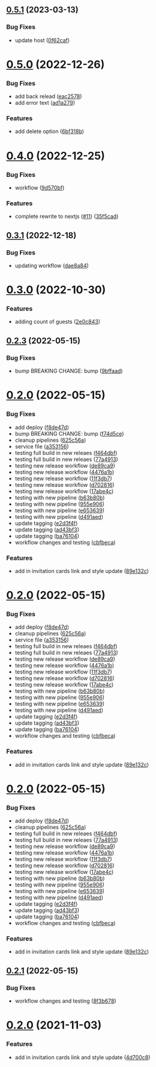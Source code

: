 ## [0.5.1](https://github.com/LucasCarioca/wedding-registration-admin/compare/v0.5.0...v0.5.1) (2023-03-13)


### Bug Fixes

* update host ([0f62caf](https://github.com/LucasCarioca/wedding-registration-admin/commit/0f62cafbaa4fecd9857ba7935e433f26a92c027c))

# [0.5.0](https://github.com/LucasCarioca/wedding-registration-admin/compare/v0.4.0...v0.5.0) (2022-12-26)


### Bug Fixes

* add back relead ([eac2578](https://github.com/LucasCarioca/wedding-registration-admin/commit/eac2578ece3ad0c9e22ec2eae604b619b06e41d2))
* add error text ([ad1a279](https://github.com/LucasCarioca/wedding-registration-admin/commit/ad1a27950ce73a63a6ce9d69bdd5f82048a78484))


### Features

* add delete option ([6bf318b](https://github.com/LucasCarioca/wedding-registration-admin/commit/6bf318b028c6d98a2dd177ef51d7c3b3d9705d10))

# [0.4.0](https://github.com/LucasCarioca/wedding-registration-admin/compare/v0.3.1...v0.4.0) (2022-12-25)


### Bug Fixes

* workflow ([9d570bf](https://github.com/LucasCarioca/wedding-registration-admin/commit/9d570bf7f5f45644ae1f462707c9c2e1ce7dedc2))


### Features

* complete rewrite to nextjs ([#11](https://github.com/LucasCarioca/wedding-registration-admin/issues/11)) ([35f5cad](https://github.com/LucasCarioca/wedding-registration-admin/commit/35f5cad429279414cfb12c5e1509de01f2503b67))

## [0.3.1](https://github.com/LucasCarioca/wedding-registration-admin/compare/v0.3.0...v0.3.1) (2022-12-18)


### Bug Fixes

* updating workflow ([dae8a84](https://github.com/LucasCarioca/wedding-registration-admin/commit/dae8a842e9e334cc707200d024167086e6a8bf5f))

# [0.3.0](https://github.com/LucasCarioca/wedding-registration-admin/compare/v0.2.3...v0.3.0) (2022-10-30)


### Features

* adding count of guests ([2e0c843](https://github.com/LucasCarioca/wedding-registration-admin/commit/2e0c843b497c0c27c4f4751387174996d17f085a))

## [0.2.3](https://github.com/LucasCarioca/wedding-registration-admin/compare/v0.2.2...v0.2.3) (2022-05-15)


### Bug Fixes

* bump BREAKING CHANGE: bump ([9bffaad](https://github.com/LucasCarioca/wedding-registration-admin/commit/9bffaadab566426457eaf4a01baac7595d17e0c4))

# [0.2.0](https://github.com/LucasCarioca/wedding-registration-admin/compare/v0.1.5...v0.2.0) (2022-05-15)


### Bug Fixes

* add deploy ([f8de47d](https://github.com/LucasCarioca/wedding-registration-admin/commit/f8de47d3eb4dd83509d3d537348b611bcc2e7a3b))
* bump BREAKING CHANGE: bump ([f74d5ce](https://github.com/LucasCarioca/wedding-registration-admin/commit/f74d5ce190817de7180b1830cbccd29756da91b9))
* cleanup pipelines ([625c56a](https://github.com/LucasCarioca/wedding-registration-admin/commit/625c56ab08c762cb1d35f20434c0db0ce22ca495))
* service file ([a353156](https://github.com/LucasCarioca/wedding-registration-admin/commit/a35315624c1971f39d0c3ccb571f047c8eeefe64))
* testing full build in new releaes ([f464dbf](https://github.com/LucasCarioca/wedding-registration-admin/commit/f464dbfa2e2487132696a5f5c92235eb8c430af3))
* testing full build in new releaes ([77a4913](https://github.com/LucasCarioca/wedding-registration-admin/commit/77a491335d15993e07aa82ecca52e140d8fcced4))
* testing new release workflow ([de89ca9](https://github.com/LucasCarioca/wedding-registration-admin/commit/de89ca95ddbfb6e5bb8fc8a6ab8e9bc381613c7d))
* testing new release workflow ([4476a1b](https://github.com/LucasCarioca/wedding-registration-admin/commit/4476a1b6e63b4d0cae0e978f536bc0032c1f0502))
* testing new release workflow ([11f3db7](https://github.com/LucasCarioca/wedding-registration-admin/commit/11f3db7af08b19bd552f21e0ab34803307014420))
* testing new release workflow ([d702816](https://github.com/LucasCarioca/wedding-registration-admin/commit/d70281616830ffba09cba1eec3c542264e7556c4))
* testing new release workflow ([17abe4c](https://github.com/LucasCarioca/wedding-registration-admin/commit/17abe4cfe2b618664ebc970a9891d68b9f98a43b))
* testing with new pipeline ([b63b80b](https://github.com/LucasCarioca/wedding-registration-admin/commit/b63b80be0baed99967eb258854bc7badf8ecaad4))
* testing with new pipeline ([955e906](https://github.com/LucasCarioca/wedding-registration-admin/commit/955e9063e0de00342c210bae5c8c42f3d6374d41))
* testing with new pipeline ([e653639](https://github.com/LucasCarioca/wedding-registration-admin/commit/e653639e1605b148f60a28c155f1934057c564c4))
* testing with new pipeline ([d491aed](https://github.com/LucasCarioca/wedding-registration-admin/commit/d491aedeb7d7ef56746e36d186e88759a6a13ece))
* update tagging ([e2d3f4f](https://github.com/LucasCarioca/wedding-registration-admin/commit/e2d3f4f17dbbe590cf9e2b6ca3b71eae7dd4c168))
* update tagging ([ad43bf3](https://github.com/LucasCarioca/wedding-registration-admin/commit/ad43bf36f2826da7351847ea61f4f531666a8390))
* update tagging ([ba76104](https://github.com/LucasCarioca/wedding-registration-admin/commit/ba76104d3b9fd11a29a9e28270870d5bafec5b56))
* workflow changes and testing ([cbfbeca](https://github.com/LucasCarioca/wedding-registration-admin/commit/cbfbecab389fc88fbc61c312a52c422384cb86c7))


### Features

* add in invitation cards link and style update ([89e132c](https://github.com/LucasCarioca/wedding-registration-admin/commit/89e132c011dfff2a7369c1ea277f089d59e79eeb))

# [0.2.0](https://github.com/LucasCarioca/wedding-registration-admin/compare/v0.1.5...v0.2.0) (2022-05-15)


### Bug Fixes

* add deploy ([f8de47d](https://github.com/LucasCarioca/wedding-registration-admin/commit/f8de47d3eb4dd83509d3d537348b611bcc2e7a3b))
* cleanup pipelines ([625c56a](https://github.com/LucasCarioca/wedding-registration-admin/commit/625c56ab08c762cb1d35f20434c0db0ce22ca495))
* service file ([a353156](https://github.com/LucasCarioca/wedding-registration-admin/commit/a35315624c1971f39d0c3ccb571f047c8eeefe64))
* testing full build in new releaes ([f464dbf](https://github.com/LucasCarioca/wedding-registration-admin/commit/f464dbfa2e2487132696a5f5c92235eb8c430af3))
* testing full build in new releaes ([77a4913](https://github.com/LucasCarioca/wedding-registration-admin/commit/77a491335d15993e07aa82ecca52e140d8fcced4))
* testing new release workflow ([de89ca9](https://github.com/LucasCarioca/wedding-registration-admin/commit/de89ca95ddbfb6e5bb8fc8a6ab8e9bc381613c7d))
* testing new release workflow ([4476a1b](https://github.com/LucasCarioca/wedding-registration-admin/commit/4476a1b6e63b4d0cae0e978f536bc0032c1f0502))
* testing new release workflow ([11f3db7](https://github.com/LucasCarioca/wedding-registration-admin/commit/11f3db7af08b19bd552f21e0ab34803307014420))
* testing new release workflow ([d702816](https://github.com/LucasCarioca/wedding-registration-admin/commit/d70281616830ffba09cba1eec3c542264e7556c4))
* testing new release workflow ([17abe4c](https://github.com/LucasCarioca/wedding-registration-admin/commit/17abe4cfe2b618664ebc970a9891d68b9f98a43b))
* testing with new pipeline ([b63b80b](https://github.com/LucasCarioca/wedding-registration-admin/commit/b63b80be0baed99967eb258854bc7badf8ecaad4))
* testing with new pipeline ([955e906](https://github.com/LucasCarioca/wedding-registration-admin/commit/955e9063e0de00342c210bae5c8c42f3d6374d41))
* testing with new pipeline ([e653639](https://github.com/LucasCarioca/wedding-registration-admin/commit/e653639e1605b148f60a28c155f1934057c564c4))
* testing with new pipeline ([d491aed](https://github.com/LucasCarioca/wedding-registration-admin/commit/d491aedeb7d7ef56746e36d186e88759a6a13ece))
* update tagging ([e2d3f4f](https://github.com/LucasCarioca/wedding-registration-admin/commit/e2d3f4f17dbbe590cf9e2b6ca3b71eae7dd4c168))
* update tagging ([ad43bf3](https://github.com/LucasCarioca/wedding-registration-admin/commit/ad43bf36f2826da7351847ea61f4f531666a8390))
* update tagging ([ba76104](https://github.com/LucasCarioca/wedding-registration-admin/commit/ba76104d3b9fd11a29a9e28270870d5bafec5b56))
* workflow changes and testing ([cbfbeca](https://github.com/LucasCarioca/wedding-registration-admin/commit/cbfbecab389fc88fbc61c312a52c422384cb86c7))


### Features

* add in invitation cards link and style update ([89e132c](https://github.com/LucasCarioca/wedding-registration-admin/commit/89e132c011dfff2a7369c1ea277f089d59e79eeb))

# [0.2.0](https://github.com/LucasCarioca/wedding-registration-admin/compare/v0.1.5...v0.2.0) (2022-05-15)


### Bug Fixes

* add deploy ([f8de47d](https://github.com/LucasCarioca/wedding-registration-admin/commit/f8de47d3eb4dd83509d3d537348b611bcc2e7a3b))
* cleanup pipelines ([625c56a](https://github.com/LucasCarioca/wedding-registration-admin/commit/625c56ab08c762cb1d35f20434c0db0ce22ca495))
* testing full build in new releaes ([f464dbf](https://github.com/LucasCarioca/wedding-registration-admin/commit/f464dbfa2e2487132696a5f5c92235eb8c430af3))
* testing full build in new releaes ([77a4913](https://github.com/LucasCarioca/wedding-registration-admin/commit/77a491335d15993e07aa82ecca52e140d8fcced4))
* testing new release workflow ([de89ca9](https://github.com/LucasCarioca/wedding-registration-admin/commit/de89ca95ddbfb6e5bb8fc8a6ab8e9bc381613c7d))
* testing new release workflow ([4476a1b](https://github.com/LucasCarioca/wedding-registration-admin/commit/4476a1b6e63b4d0cae0e978f536bc0032c1f0502))
* testing new release workflow ([11f3db7](https://github.com/LucasCarioca/wedding-registration-admin/commit/11f3db7af08b19bd552f21e0ab34803307014420))
* testing new release workflow ([d702816](https://github.com/LucasCarioca/wedding-registration-admin/commit/d70281616830ffba09cba1eec3c542264e7556c4))
* testing new release workflow ([17abe4c](https://github.com/LucasCarioca/wedding-registration-admin/commit/17abe4cfe2b618664ebc970a9891d68b9f98a43b))
* testing with new pipeline ([b63b80b](https://github.com/LucasCarioca/wedding-registration-admin/commit/b63b80be0baed99967eb258854bc7badf8ecaad4))
* testing with new pipeline ([955e906](https://github.com/LucasCarioca/wedding-registration-admin/commit/955e9063e0de00342c210bae5c8c42f3d6374d41))
* testing with new pipeline ([e653639](https://github.com/LucasCarioca/wedding-registration-admin/commit/e653639e1605b148f60a28c155f1934057c564c4))
* testing with new pipeline ([d491aed](https://github.com/LucasCarioca/wedding-registration-admin/commit/d491aedeb7d7ef56746e36d186e88759a6a13ece))
* update tagging ([e2d3f4f](https://github.com/LucasCarioca/wedding-registration-admin/commit/e2d3f4f17dbbe590cf9e2b6ca3b71eae7dd4c168))
* update tagging ([ad43bf3](https://github.com/LucasCarioca/wedding-registration-admin/commit/ad43bf36f2826da7351847ea61f4f531666a8390))
* update tagging ([ba76104](https://github.com/LucasCarioca/wedding-registration-admin/commit/ba76104d3b9fd11a29a9e28270870d5bafec5b56))
* workflow changes and testing ([cbfbeca](https://github.com/LucasCarioca/wedding-registration-admin/commit/cbfbecab389fc88fbc61c312a52c422384cb86c7))


### Features

* add in invitation cards link and style update ([89e132c](https://github.com/LucasCarioca/wedding-registration-admin/commit/89e132c011dfff2a7369c1ea277f089d59e79eeb))

## [0.2.1](https://github.com/LucasCarioca/wedding-registration-admin/compare/v0.2.0...v0.2.1) (2022-05-15)


### Bug Fixes

* workflow changes and testing ([8f3b678](https://github.com/LucasCarioca/wedding-registration-admin/commit/8f3b67847001f52bcc804347e136f470c7b2a067))

# [0.2.0](https://github.com/LucasCarioca/wedding-registration-admin/compare/v0.1.18...v0.2.0) (2021-11-03)


### Features

* add in invitation cards link and style update ([4d700c8](https://github.com/LucasCarioca/wedding-registration-admin/commit/4d700c8260f21520bdad9b79af1ed940406c9432))
